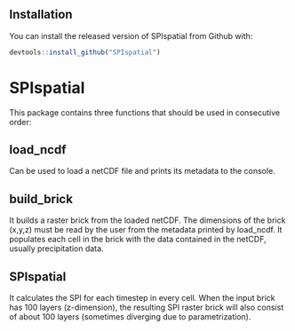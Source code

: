 
<!-- README.md is generated from README.Rmd. Please edit that file -->

## Installation

You can install the released version of SPIspatial from Github with:

``` r
devtools::install_github("SPIspatial")
```

# SPIspatial

This package contains three functions that should be used in consecutive
order:

## load\_ncdf

Can be used to load a netCDF file and prints its metadata to the
console.

## build\_brick

It builds a raster brick from the loaded netCDF. The dimensions of the
brick (x,y,z) must be read by the user from the metadata printed by
load\_ncdf. It populates each cell in the brick with the data contained
in the netCDF, usually precipitation data.

## SPIspatial

It calculates the SPI for each timestep in every cell. When the input
brick has 100 layers (z-dimension), the resulting SPI raster brick will
also consist of about 100 layers (sometimes diverging due to
parametrization).
